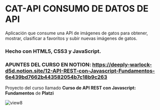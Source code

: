 # CAT-API CONSUMO DE DATOS DE API
Aplicación que consume una API de imágenes de gatos para obtener, mostrar, clasificar a favoritos y subir nuevas imágenes de gatos.

### Hecho con HTML5, CSS3 y JavaScript.

### APUNTES DEL CURSO EN NOTION: https://deeply-warlock-d5d.notion.site/12-API-REST-con-Javascript-Fundamentos-6e439bd7662b443582054b7c18b9c263

Proyecto del curso llamado <b>Curso de API REST con Javascript: Fundamentos</b> de <b>Platzi</b>

![view8](https://github.com/rica999/CAT-API-STORE/assets/68082868/e45fcf8f-a5ca-4198-baf8-a0f262e7c255)
